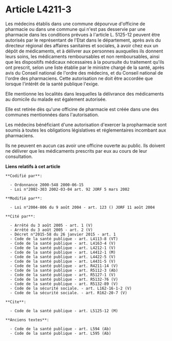 # Article L4211-3

Les médecins établis dans une commune dépourvue d'officine de pharmacie ou dans une commune qui n'est pas desservie par une
pharmacie dans les conditions prévues à l'article L. 5125-12 peuvent être autorisés par le représentant de l'Etat dans le
département, après avis du directeur régional des affaires sanitaires et sociales, à avoir chez eux un dépôt de médicaments,
et à délivrer aux personnes auxquelles ils donnent leurs soins, les médicaments remboursables et non remboursables, ainsi que
les dispositifs médicaux nécessaires à la poursuite du traitement qu'ils ont prescrit, selon une liste établie par le
ministre chargé de la santé, après avis du Conseil national de l'ordre des médecins, et du Conseil national de l'ordre des
pharmaciens. Cette autorisation ne doit être accordée que lorsque l'intérêt de la santé publique l'exige.

Elle mentionne les localités dans lesquelles la délivrance des médicaments au domicile du malade est également autorisée.

Elle est retirée dès qu'une officine de pharmacie est créée dans une des communes mentionnées dans l'autorisation.

Les médecins bénéficiant d'une autorisation d'exercer la propharmacie sont soumis à toutes les obligations législatives et
réglementaires incombant aux pharmaciens.

Ils ne peuvent en aucun cas avoir une officine ouverte au public. Ils doivent ne délivrer que les médicaments prescrits par
eux au cours de leur consultation.

**Liens relatifs à cet article**

	**Codifié par**:

	  - Ordonnance 2000-548 2000-06-15
	  - Loi n°2002-303 2002-03-04 art. 92 JORF 5 mars 2002

	**Modifié par**:

	  - Loi n°2004-806 du 9 août 2004 - art. 123 () JORF 11 août 2004

	**Cité par**:

	  - Arrêté du 3 août 2005 - art. 1 (V)
	  - Arrêté du 3 août 2005 - art. 2 (V)
	  - Décret n°2015-58 du 26 janvier 2015 - art. 1
	  - Code de la santé publique - art. L4113-8 (VT)
	  - Code de la santé publique - art. L4163-4 (V)
	  - Code de la santé publique - art. L4212-1 (V)
	  - Code de la santé publique - art. L4412-1 (M)
	  - Code de la santé publique - art. L4422-5 (V)
	  - Code de la santé publique - art. L4431-5 (V)
	  - Code de la santé publique - art. R4211-14 (V)
	  - Code de la santé publique - art. R5112-3 (Ab)
	  - Code de la santé publique - art. R5127-1 (V)
	  - Code de la santé publique - art. R5132-76 (V)
	  - Code de la santé publique - art. R5132-89 (V)
	  - Code de la sécurité sociale. - art. L162-16-1-2 (V)
	  - Code de la sécurité sociale. - art. R162-20-7 (V)

	**Cite**:

	  - Code de la santé publique - art. L5125-12 (M)

	**Anciens textes**:

	  - Code de la santé publique - art. L594 (Ab)
	  - Code de la santé publique - art. L595 (Ab)
